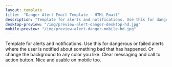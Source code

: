 ```yaml
---
layout: template
title:  "Danger Alert Email Template - HTML Email"
description: "Template for alerts and notifications. Use this for dangerous alerts where the user needs to be highly aware of an event that has occured."
desktop-preview: "/img/preview-alert-danger-desktop-hd.jpg"
mobile-preview: "/img/preview-alert-danger-mobile-hd.jpg"
---
```


<p>Template for alerts and notifications. Use this for dangerous or failed alerts where the user is notified about something bad that has happened. Or change the background to any color you like. Clear messaging and call to action button. Nice and usable on mobile too.</p>


